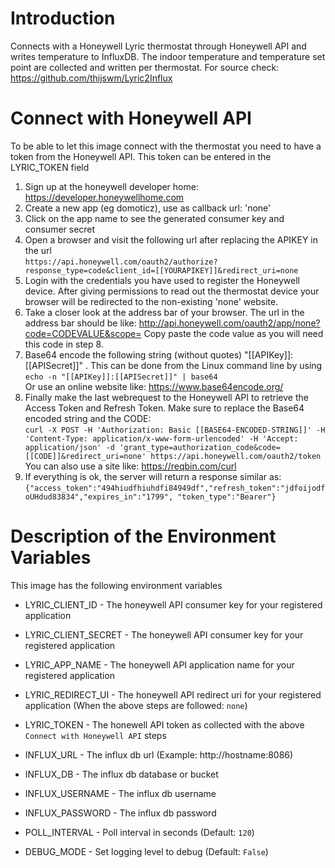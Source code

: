 # Introduction
Connects with a Honeywell Lyric thermostat through Honeywell API and writes temperature to InfluxDB.
The indoor temperature and temperature set point are collected and written per thermostat.
For source check: https://github.com/thijswm/Lyric2Influx

# Connect with Honeywell API
To be able to let this image connect with the thermostat you need to have a token from the Honeywell API.
This token can be entered in the LYRIC_TOKEN field

1. Sign up at the honeywell developer home: https://developer.honeywellhome.com
2. Create a new app (eg domoticz), use as callback url: 'none'
3. Click on the app name to see the generated consumer key and consumer secret
4. Open a browser and visit the following url after replacing the APIKEY in the url  
`https://api.honeywell.com/oauth2/authorize?response_type=code&client_id=[[YOURAPIKEY]]&redirect_uri=none`
5. Login with the credentials you have used to register the Honeywell device. After giving permissions to read out the thermostat device your browser will be redirected to the non-existing 'none' website.
6.  Take a closer look at the address bar of your browser. The url in the address bar should be like: http://api.honeywell.com/oauth2/app/none?code=CODEVALUE&scope=
Copy paste the code value as you will need this code in step 8.
7. Base64 encode the following string (without quotes) "[[APIKey]]:[[APISecret]]" . This can be done from the Linux command line by using  
`echo -n "[[APIKey]]:[[APISecret]]" | base64`  
Or use an online website like: https://www.base64encode.org/
8. Finally make the last webrequest to the Honeywell API to retrieve the Access Token and Refresh Token. Make sure to replace the Base64 encoded string and the CODE:  
`curl -X POST -H 'Authorization: Basic [[BASE64-ENCODED-STRING]]' -H 'Content-Type: application/x-www-form-urlencoded' -H 'Accept: application/json' -d 'grant_type=authorization_code&code=[[CODE]]&redirect_uri=none' https://api.honeywell.com/oauth2/token`  
You can also use a site like: https://reqbin.com/curl
9. If everything is ok, the server will return a response similar as:  
`{"access_token":"494hiudfhiuhdfi84949df","refresh_token":"jdfoijodfoUHdud83834","expires_in":"1799", "token_type":"Bearer"}`

# Description of the Environment Variables
This image has the following environment variables 
- LYRIC_CLIENT_ID  - The honeywell API consumer key for your registered application
- LYRIC_CLIENT_SECRET - The honeywell API consumer key for your registered application
- LYRIC_APP_NAME - The honeywell API application name for your registered application
- LYRIC_REDIRECT_UI - The honeywell API redirect uri for your registered application (When the above steps are followed: `none`)
- LYRIC_TOKEN - The honewell API token as collected with the above `Connect with Honeywell API` steps

- INFLUX_URL - The influx db url (Example: http://hostname:8086)
- INFLUX_DB - The influx db database or bucket
- INFLUX_USERNAME - The influx db username
- INFLUX_PASSWORD - The influx db password

- POLL_INTERVAL - Poll interval in seconds (Default: `120`)
- DEBUG_MODE - Set logging level to debug (Default: `False`)
